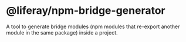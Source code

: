 # @liferay/npm-bridge-generator

A tool to generate bridge modules (npm modules that re-export another module in the same package) inside a project.
